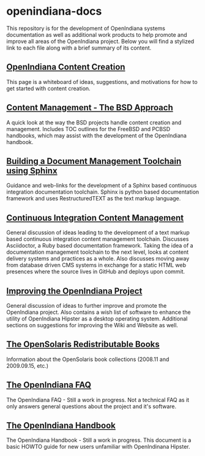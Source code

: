 <!--
The Original Documentation is _________________.

The Initial Writer of the Original Documentation is ___________ Copyright (C)_________[Insert year(s)]. All Rights Reserved. (Initial Writer contact(s):________________[Insert hyperlink/alias]).

Contributor(s): ______________________________________.

Portions created by ______ are Copyright (C)_________[Insert year(s)]. All Rights Reserved. (Contributor contact(s):________________[Insert hyperlink/alias]).
-->

# openindiana-docs


This repository is for the development of OpenIndiana systems documentation as
well as additional work products to help promote and improve all areas of the
OpenIndiana project. Below you will find a stylized link to each file along with
a brief summary of its content.


<!-- OpenIndiana Content Creation -->
## [OpenIndiana Content Creation](http://gist.asciidoctor.org/?github-makruger/openindiana-docs//content.adoc)
This page is a whiteboard of ideas, suggestions, and motivations for how to get
started with content creation.


<!-- Content Management - The BSD Approach -->
## [Content Management - The BSD Approach](http://gist.asciidoctor.org/?github-makruger/openindiana-docs//bsd.adoc)
A quick look at the way the BSD projects handle content creation and management.
Includes TOC outlines for the FreeBSD and PCBSD handbooks, which may assist with
the development of the OpenIndiana handbook.


<!-- Building a Document Management Toolchain using Sphinx -->
## [Building a Document Management Toolchain using Sphinx](http://gist.asciidoctor.org/?github-makruger/openindiana-docs//sphinx.adoc)
Guidance and web-links for the development of a Sphinx based continuous
integration documentation toolchain. Sphinx is python based documentation
framework and uses RestructuredTEXT as the text markup language.


<!-- Continuous Integration Content Management -->
## [Continuous Integration Content Management](http://gist.asciidoctor.org/?github-makruger/openindiana-docs//toolchain.adoc)
General discussion of ideas leading to the development of a text markup based
continuous integration content management toolchain. Discusses Asciidoctor, a
Ruby based documentation framework. Taking the idea of a documentation
management toolchain to the next level, looks at content delivery systems and
practices as a whole. Also discusses moving away from database driven CMS
systems in exchange for a static HTML web presences where the source lives in
GitHub and deploys upon commit.


<!-- Improving the OpenIndiana Project -->
## [Improving the OpenIndiana Project](http://gist.asciidoctor.org/?github-makruger/openindiana-docs//project.adoc)
General discussion of ideas to further improve and promote the OpenIndiana
project. Also contains a wish list of software to enhance the utility of
OpenIndiana Hipster as a desktop operating system. Additional sections on
suggestions for improving the Wiki and Website as well.


<!-- The OpenSolaris Redistributable Books -->
## [The OpenSolaris Redistributable Books](http://gist.asciidoctor.org/?github-makruger/openindiana-docs//books.adoc)
Information about the OpenSolaris book collections (2008.11 and 2009.09.15, etc.)


<!-- The OpenIndiana FAQ -->
## [The OpenIndiana FAQ](http://gist.asciidoctor.org/?github-makruger/openindiana-docs//faq.adoc)
The OpenIndiana FAQ - Still a work in progress.
Not a technical FAQ as it only answers general questions about the project and
it's software.


<!-- The OpenIndiana Handbook -->
## [The OpenIndiana Handbook](http://gist.asciidoctor.org/?github-makruger/openindiana-docs//handbook.adoc)
The OpenIndiana Handbook - Still a work in progress.
This document is a basic HOWTO guide for new users unfamiliar with OpenIndinana
Hipster.
